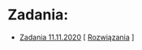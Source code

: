 # Zadania:

- [Zadania 11.11.2020](https://docs.google.com/forms/d/e/1FAIpQLSe1X1kwlJizzipKuMf0irb7wBskWqF1lF63Lmv_RePxKGqc4w/viewform?usp=sf_link) [ [Rozwiązania](/solutions/11_11_2020.md) ] 
